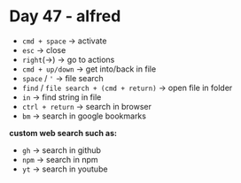 <!--
 * @Author: Ada J
 * @Date: 2022-07-27 21:30:27
 * @LastEditTime: 2022-07-28 22:22:44
 * @Description: 
-->
# Day 47 - alfred

* `cmd + space` -> activate
* `esc` -> close
* `right`(->) -> go to actions
* `cmd + up/down` -> get into/back in file
* `space` / `'` -> file search 
* `find` / `file search + (cmd + return)` -> open file in folder
* `in` -> find string in file
* `ctrl + return` -> search in browser
* `bm` -> search in google bookmarks

**custom web search such as:**
* `gh` -> search in github
* `npm` -> search in npm
* `yt` -> search in youtube
